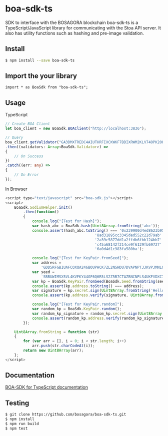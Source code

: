 # boa-sdk-ts

SDK to interface with the BOSAGORA blockchain
boa-sdk-ts is a TypeScript/JavaScript library for communicating with the Stoa API server.
It also has utility functions such as hashing and pre-image validation.

## Install

```bash
$ npm install --save boa-sdk-ts
```

## Import the your library

`import * as BoaSdk from "boa-sdk-ts";`

## Usage

TypeScript

```TypeScript
// Create BOA Client
let boa_client = new BoaSdk.BOAClient("http://localhost:3836");

// Query
boa_client.getValidator("GA3DMXTREDC4AIUTHRFIXCKWKF7BDIXRWM2KLV74OPK2OKDM2VJ235GN", 10)
.then((validators: Array<BoaSdk.Validator>) =>
{
    // On Success
})
.catch((err: any) =>
{
    // On Error
});
```

In Browser

```JavaScript
<script type="text/javascript" src="boa-sdk.js"></script>
<script>
    BoaSdk.SodiumHelper.init()
        .then(function()
        {
            console.log("[Test for Hash]");
            var hash_abc = BoaSdk.hash(Uint8Array.fromString('abc'));
            console.assert(hash_abc.toString() === '0x239900d4ed8623b95a92f1dba8' +
                                        '8ad31895cc3345ded552c22d79ab' +
                                        '2a39c5877dd1a2ffdb6fbb124bb7' +
                                        'c45a68142f214ce9f6129fb69727' +
                                        '6a0d4d1c983fa580ba');

            console.log("[Test for KeyPair.fromSeed]");
            var address =
                'GDD5RFGBIUAFCOXQA246BOUPHCK7ZL2NSHDU7DVAPNPTJJKVPJMNLQFW';
            var seed =
                `SBBUWIMSX5VL4KVFKY44GF6Q6R5LS2Z5B7CTAZBNCNPLS4UKFVDXC7TQ`;
            var kp = BoaSdk.KeyPair.fromSeed(BoaSdk.Seed.fromString(seed));
            console.assert(kp.address.toString() === address);
            var signature = kp.secret.sign(Uint8Array.fromString('Hello World'));
            console.assert(kp.address.verify(signature, Uint8Array.fromString('Hello World')));

            console.log("[Test for KeyPair.random]");
            var random_kp = BoaSdk.KeyPair.random();
            var random_kp_signature = random_kp.secret.sign(Uint8Array.fromString('Hello World'));
            console.assert(random_kp.address.verify(random_kp_signature, Uint8Array.fromString('Hello World')));
        });

    Uint8Array.fromString = function (str)
    {
        for (var arr = [], i = 0; i < str.length; i++)
            arr.push(str.charCodeAt(i));
        return new Uint8Array(arr);
    };
</script>
```

## Documentation

[BOA-SDK for TypeScript documentation](https://bosagora.github.io/boa-sdk-ts)

## Testing

```bash
$ git clone https://github.com/bosagora/boa-sdk-ts.git
$ npm install
$ npm run build
$ npm test
```
